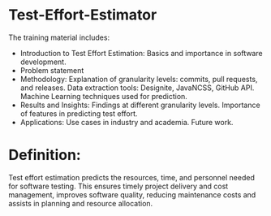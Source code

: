 # Test-Effort-Estimator

The training material includes:
- Introduction to Test Effort Estimation: Basics and importance in software development.
- Problem statement
- Methodology: Explanation of granularity levels: commits, pull requests, and releases. Data extraction tools: Designite, JavaNCSS, GitHub API. Machine Learning techniques used for prediction.
- Results and Insights: Findings at different granularity levels. Importance of features in predicting test effort.
- Applications: Use cases in industry and academia. Future work.


# Definition: 
Test effort estimation predicts the resources, time, and personnel needed for software testing. This ensures timely project delivery and cost management, improves software quality, reducing maintenance costs and assists in planning and resource allocation.


